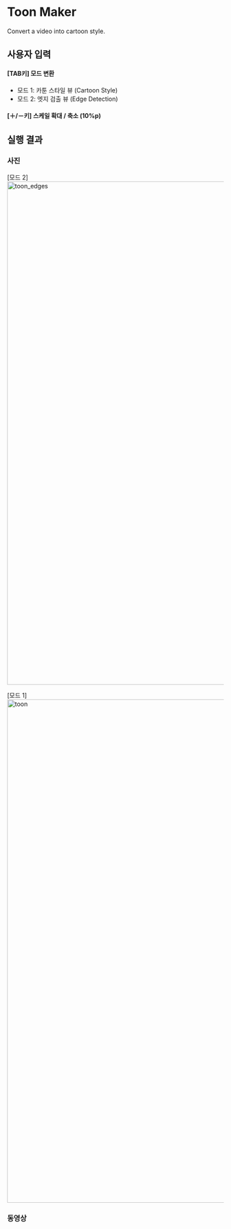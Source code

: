 # Toon Maker
Convert a video into cartoon style.



## 사용자 입력

#### [TAB키] 모드 변환
- 모드 1: 카툰 스타일 뷰 (Cartoon Style)
- 모드 2: 엣지 검출 뷰 (Edge Detection)

#### [＋/－키] 스케일 확대 / 축소 (10%p)



## 실행 결과

### 사진

[모드 2]
<img width="1167" alt="toon_edges" src="https://github.com/illboi1/toon-maker/assets/88954347/8222f69d-dd87-4e9b-a9ee-8a3c81e729b0">

[모드 1]
<img width="1167" alt="toon" src="https://github.com/illboi1/toon-maker/assets/88954347/bf0fe7d9-d83b-4cfb-9977-f77e8b5faeb5">


### 동영상
